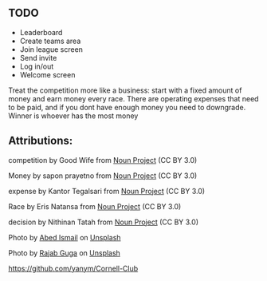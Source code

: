 ## TODO

- Leaderboard
- Create teams area
- Join league screen
- Send invite 
- Log in/out
- Welcome screen

Treat the competition more like a business: start with a fixed amount of money and earn money every race. There are operating expenses that need to be paid, and if you dont have enough money you need to downgrade. Winner is whoever has the most money

## Attributions: 

competition by Good Wife from <a href="https://thenounproject.com/browse/icons/term/competition/" target="_blank" title="competition Icons">Noun Project</a> (CC BY 3.0)

Money by sapon prayetno from <a href="https://thenounproject.com/browse/icons/term/money/" target="_blank" title="Money Icons">Noun Project</a> (CC BY 3.0)

expense by Kantor Tegalsari from <a href="https://thenounproject.com/browse/icons/term/expense/" target="_blank" title="expense Icons">Noun Project</a> (CC BY 3.0)

Race by Eris Natansa from <a href="https://thenounproject.com/browse/icons/term/race/" target="_blank" title="Race Icons">Noun Project</a> (CC BY 3.0)

decision by Nithinan Tatah from <a href="https://thenounproject.com/browse/icons/term/decision/" target="_blank" title="decision Icons">Noun Project</a> (CC BY 3.0)

Photo by <a href="https://unsplash.com/@abedismail?utm_source=unsplash&utm_medium=referral&utm_content=creditCopyText">Abed Ismail</a> on <a href="https://unsplash.com/photos/ALbQK8Mt-TA?utm_source=unsplash&utm_medium=referral&utm_content=creditCopyText">Unsplash</a>
  
  Photo by <a href="https://unsplash.com/@rajabbarack?utm_source=unsplash&utm_medium=referral&utm_content=creditCopyText">Rajab Guga</a> on <a href="https://unsplash.com/photos/GmaWr2unLfM?utm_source=unsplash&utm_medium=referral&utm_content=creditCopyText">Unsplash</a>
  

  https://github.com/yanym/Cornell-Club